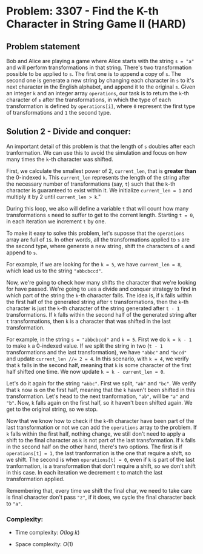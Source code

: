 # Problem: 3307 - Find the K-th Character in String Game II (HARD)

## Problem statement

Bob and Alice are playing a game where Alice starts with the string `s = "a"` and will perform transformations in that string. There's two transformation possible to be applied to `s`. The first one is to append a copy of `s`. The second one is generate a new string by changing each character in `s` to it's next character in the English alphabet, and append it to the original `s`. Given an integer `k` and an integer array `operations`, our task is to return the `k`-th character of `s` after the transformations, in which the type of each transformation is defined by `operations[i]`, where `0` represent the first type of transformations and `1` the second type.

## Solution 2 - Divide and conquer:

An important detail of this problem is that the length of `s` doubles after each tranformation. We can use this to avoid the simulation and focus on how many times the `k`-th character was shifted.

First, we calculate the smallest power of $2$, `current_len`, that is **greater than** the 0-indexed `k`. This `current_len` represents the length of the string after the necessary number of transformations (say, `t`) such that the `k`-th character is guaranteed to exist within it. We initialize `current_len = 1` and multiply it by $2$ until `current_len > k`."

During this loop, we also will define a variable `t` that will count how many transformations `s` need to suffer to get to the corrent length. Starting `t = 0`, in each iteration we increment `t` by one.

To make it easy to solve this problem, let's suposse that the `operations` array are full of `1`s. In other words, all the transformations applied to `s` are the second type, where generate a new string, shift the characters of `s` and append to `s`.

For example, if we are looking for the `k = 5`, we have `current_len = 8`, which lead us to the string `"abbcbccd"`.

Now, we're going to check how many shifts the character that we're looking for have passed. We're going to ues a divide and conquer strategy to find in which part of the string the `k`-th character falls. The idea is, if `k` falls within the first half of the generated string after `t` transformations, then the `k`-th character is just the `k`-th character of the string generated after `t - 1` transformations. If `k` falls within the second half of the generated string after `t` transformations, then `k` is a character that was shifted in the last transformation.

For example, in the string `s = "abbcbccd"` and `k = 5`. First we do `k = k - 1` to make `k` a 0-indexed value. If we split the string in two (`t - 1` transformations and the last transformation), we have `"abbc"` and `"bccd"` and update `current_len //= 2 = 4`. In this scenario, with `k = 4`, we verify that `k` falls in the second half, meaning that `k` is some character of the first half shifted one time. We now update `k = k - current_len = 0`.

Let's do it again for the string `"abbc"`. First we split, `"ab"` and `"bc"`. We verify that `k` now is on the first half, meaning that the `k` haven't been shifted in this transformation. Let's head to the next tranformation, `"ab"`, will be `"a"` and `"b"`. Now, `k` falls again on the first half, so it haven't been shifted again. We get to the original string, so we stop.

Now that we know how to check if the `k`-th character have been part of the last transformation or not we can add the `operations` array to the problem. If `k` falls within the first half, nothing change, we still don't need to apply a shift to the final character as `k` is not part of the last transformation. If `k` falls in the second half on the other hand, there's two options. The first is if `operations[t] = 1`, the last tranformation is the one that require a shift, so we shift. The second is when `operations[t] = 0`, even if `k` is part of the last tranformation, is a transformation that don't require a shift, so we don't shift in this case. In each iteration we decrement `t` to match the last transformation applied.

Remembering that, every time we shift the final char, we need to take care is final character don't pass `"z"`, if it does, we cycle the final character back to `"a"`.

### Complexity:
- Time complexity: $O(log \; k)$

- Space complexity: $O(1)$